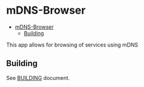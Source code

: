 # mDNS-Browser

<!--toc::start-->

- [mDNS-Browser](#mdns-browser)
  - [Building](#building)
  <!--toc::end-->

This app allows for browsing of services using mDNS

## Building

See [BUILDING](BUILDING.md) document.
